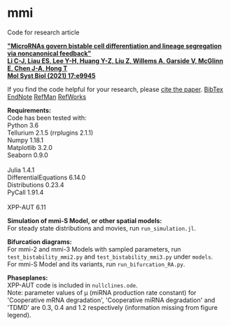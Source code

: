 # mmi
Code for research article 

<a href="http://dx.doi.org/10.15252/msb.20209945">__"MicroRNAs govern bistable cell differentiation and lineage segregation via noncanonical feedback"<br>
Li C-J, Liau ES, Lee Y-H, Huang Y-Z, Liu Z, Willems A, Garside V, McGlinn E, Chen J-A, Hong T<br>
Mol Syst Biol (2021) 17:e9945__</a>

If you find the code helpful for your research, please <a href="https://www.embopress.org/action/showCitFormats?doi=10.15252%2Fmsb.20209945"> cite the paper</a>.
<a href="https://scholar.googleusercontent.com/scholar.bib?q=info:c8UoTMnAt4AJ:scholar.google.com/&output=citation&scisdr=CgVBh267EOOI5vol5d0:AAGBfm0AAAAAYmgj_d0onqU_2D2z-VtAbl7KPdDP3hTm&scisig=AAGBfm0AAAAAYmgj_RLCtsMDvEuBh0gnEcj-ftN0BAbc&scisf=4&ct=citation&cd=-1&hl=en">BibTex</a>
<a href="https://scholar.googleusercontent.com/scholar.enw?q=info:c8UoTMnAt4AJ:scholar.google.com/&output=citation&scisdr=CgVBh267EOOI5vol5d0:AAGBfm0AAAAAYmgj_d0onqU_2D2z-VtAbl7KPdDP3hTm&scisig=AAGBfm0AAAAAYmgj_RLCtsMDvEuBh0gnEcj-ftN0BAbc&scisf=3&ct=citation&cd=-1&hl=en">EndNote</a>
<a href="https://scholar.googleusercontent.com/scholar.ris?q=info:c8UoTMnAt4AJ:scholar.google.com/&output=citation&scisdr=CgVBh267EOOI5vol5d0:AAGBfm0AAAAAYmgj_d0onqU_2D2z-VtAbl7KPdDP3hTm&scisig=AAGBfm0AAAAAYmgj_RLCtsMDvEuBh0gnEcj-ftN0BAbc&scisf=2&ct=citation&cd=-1&hl=en">RefMan</a>
<a href="https://scholar.googleusercontent.com/scholar.rfw?q=info:c8UoTMnAt4AJ:scholar.google.com/&output=citation&scisdr=CgVBh267EOOI5vol5d0:AAGBfm0AAAAAYmgj_d0onqU_2D2z-VtAbl7KPdDP3hTm&scisig=AAGBfm0AAAAAYmgj_RLCtsMDvEuBh0gnEcj-ftN0BAbc&scisf=1&ct=citation&cd=-1&hl=en">RefWorks</a>


__Requirements:__<br>
Code has been tested with:<br>
Python 3.6<br>
Tellurium 2.1.5 (rrplugins 2.1.1)<br>
Numpy 1.18.1<br>
Matplotlib 3.2.0<br>
Seaborn 0.9.0<br><br>
Julia 1.4.1<br>
DifferentialEquations 6.14.0<br>
Distributions 0.23.4<br>
PyCall 1.91.4<br><br>
XPP-AUT 6.11

__Simulation of mmi-S Model, or other spatial models:__<br>
For steady state distributions and movies, run `run_simulation.jl`.<br>


__Bifurcation diagrams:__<br>
For mmi-2 and mmi-3 Models with sampled parameters, run `test_bistability_mmi2.py` and `test_bistability_mmi3.py` under `models`. <br>
For mmi-S Model and its variants, run `run_bifurcation_RA.py`.


__Phaseplanes:__<br>
XPP-AUT code is included in `nullclines.ode`.<br>
Note: parameter values of &#956; (miRNA production rate constant) for 'Cooperative mRNA degradation', 'Cooperative miRNA degradation' and 'TDMD' are 0.3, 0.4 and 1.2 respectively (information missing from figure legend).
